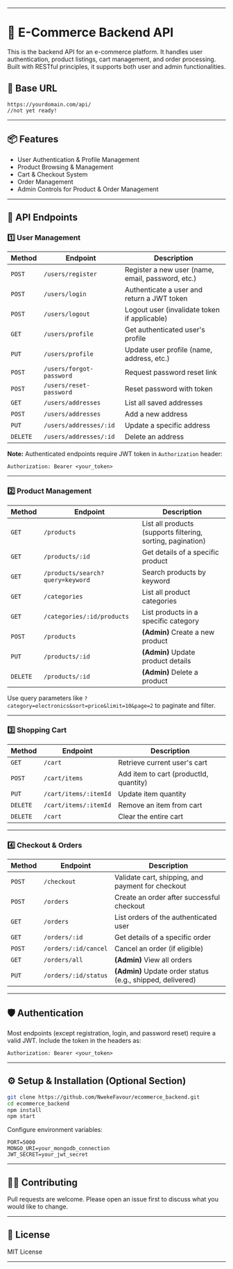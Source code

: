 
---

# 🛒 E-Commerce Backend API

This is the backend API for an e-commerce platform. It handles user authentication, product listings, cart management, and order processing. Built with RESTful principles, it supports both user and admin functionalities.

## 🔗 Base URL

```
https://yourdomain.com/api/
//not yet ready!
```

---

## 📦 Features

- User Authentication & Profile Management  
- Product Browsing & Management  
- Cart & Checkout System  
- Order Management  
- Admin Controls for Product & Order Management

---

## 📁 API Endpoints

### 1️⃣ **User Management**

| Method | Endpoint | Description |
|--------|----------|-------------|
| `POST` | `/users/register` | Register a new user (name, email, password, etc.) |
| `POST` | `/users/login` | Authenticate a user and return a JWT token |
| `POST` | `/users/logout` | Logout user (invalidate token if applicable) |
| `GET` | `/users/profile` | Get authenticated user's profile |
| `PUT` | `/users/profile` | Update user profile (name, address, etc.) |
| `POST` | `/users/forgot-password` | Request password reset link |
| `POST` | `/users/reset-password` | Reset password with token |
| `GET` | `/users/addresses` | List all saved addresses |
| `POST` | `/users/addresses` | Add a new address |
| `PUT` | `/users/addresses/:id` | Update a specific address |
| `DELETE` | `/users/addresses/:id` | Delete an address |

**Note:** Authenticated endpoints require JWT token in `Authorization` header:
  
```
Authorization: Bearer <your_token>
```

---

### 2️⃣ **Product Management**

| Method | Endpoint | Description |
|--------|----------|-------------|
| `GET` | `/products` | List all products (supports filtering, sorting, pagination) |
| `GET` | `/products/:id` | Get details of a specific product |
| `GET` | `/products/search?query=keyword` | Search products by keyword |
| `GET` | `/categories` | List all product categories |
| `GET` | `/categories/:id/products` | List products in a specific category |
| `POST` | `/products` | **(Admin)** Create a new product |
| `PUT` | `/products/:id` | **(Admin)** Update product details |
| `DELETE` | `/products/:id` | **(Admin)** Delete a product |

Use query parameters like `?category=electronics&sort=price&limit=10&page=2` to paginate and filter.

---

### 3️⃣ **Shopping Cart**

| Method | Endpoint | Description |
|--------|----------|-------------|
| `GET` | `/cart` | Retrieve current user's cart |
| `POST` | `/cart/items` | Add item to cart (productId, quantity) |
| `PUT` | `/cart/items/:itemId` | Update item quantity |
| `DELETE` | `/cart/items/:itemId` | Remove an item from cart |
| `DELETE` | `/cart` | Clear the entire cart |

---

### 4️⃣ **Checkout & Orders**

| Method | Endpoint | Description |
|--------|----------|-------------|
| `POST` | `/checkout` | Validate cart, shipping, and payment for checkout |
| `POST` | `/orders` | Create an order after successful checkout |
| `GET` | `/orders` | List orders of the authenticated user |
| `GET` | `/orders/:id` | Get details of a specific order |
| `POST` | `/orders/:id/cancel` | Cancel an order (if eligible) |
| `GET` | `/orders/all` | **(Admin)** View all orders |
| `PUT` | `/orders/:id/status` | **(Admin)** Update order status (e.g., shipped, delivered) |

---

## 🛡️ Authentication

Most endpoints (except registration, login, and password reset) require a valid JWT. Include the token in the headers as:

```
Authorization: Bearer <your_token>
```

---

## ⚙️ Setup & Installation (Optional Section)

```bash
git clone https://github.com/NwekeFavour/ecommerce_backend.git
cd ecommerce_backend
npm install
npm start
```

Configure environment variables:

```
PORT=5000
MONGO_URI=your_mongodb_connection
JWT_SECRET=your_jwt_secret
```

---

## 🧑‍💻 Contributing

Pull requests are welcome. Please open an issue first to discuss what you would like to change.

---

## 📄 License

MIT License

---

